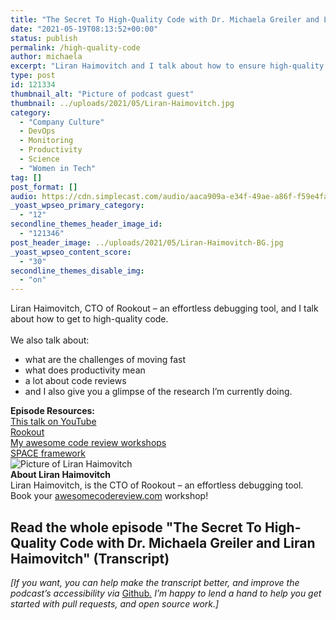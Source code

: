 ```yaml
---
title: "The Secret To High-Quality Code with Dr. Michaela Greiler and Liran Haimovitch"
date: "2021-05-19T08:13:52+00:00"
status: publish
permalink: /high-quality-code
author: michaela
excerpt: "Liran Haimovitch and I talk about how to ensure high-quality code through effective debugging and code reviews."
type: post
id: 121334
thumbnail_alt: "Picture of podcast guest"
thumbnail: ../uploads/2021/05/Liran-Haimovitch.jpg
category:
  - "Company Culture"
  - DevOps
  - Monitoring
  - Productivity
  - Science
  - "Women in Tech"
tag: []
post_format: []
audio: https://cdn.simplecast.com/audio/aaca909a-e34f-49ae-a86f-f59e4fa807f0/episodes/47f883a9-4633-4c1b-9e5f-c673f3b0b280/audio/5497ed3e-ecfd-4df1-ac15-28738a2a08fd/default_tc.mp3
_yoast_wpseo_primary_category:
  - "12"
secondline_themes_header_image_id:
  - "121346"
post_header_image: ../uploads/2021/05/Liran-Haimovitch-BG.jpg
_yoast_wpseo_content_score:
  - "30"
secondline_themes_disable_img:
  - "on"
---
```


<div class="episode-about">
Liran Haimovitch, CTO of Rookout – an effortless debugging tool, and I talk about how to get to high-quality code.
<br/> <br/>We also talk about:
<ul>
<li> what are the challenges of moving fast</li>
<li> what does productivity mean</li>
<li> a lot about code reviews</li>
<li> and I also give you a glimpse of the research I’m currently doing.</li>
</ul>
</div>
<div class=" episode-links">
<b>Episode Resources:</b><br/>
<a href="https://www.youtube.com/watch?v=BcXtSEmNg90">This talk on YouTube</a><br/>
<a href="https://www.rookout.com/">Rookout</a><br/>
<a href="https://www.michaelagreiler.com/workshops/">My awesome code review workshops</a><br/>
<a href="https://queue.acm.org/detail.cfm?id=3454124">SPACE framework</a><br/>
</div>

<div class="row pt-2 align-items-center">
<div class="col-4 guest-picture">
<img src="../uploads/2021/05/Liran-Haimovitch.jpg" alt="Picture of Liran Haimovitch"/>
</div>
<div class="col-8 guest-about">
<b>About Liran Haimovitch</b><br/>
Liran Haimovitch, is the CTO of Rookout – an effortless debugging tool.
</div>
</div>

<div class="sponsorship">
Book your <a href="https://www.michaelagreiler.com/workshops">awesomecodereview.com</a> workshop!
</div> 

## Read the whole episode "The Secret To High-Quality Code with Dr. Michaela Greiler and Liran Haimovitch" (Transcript)

_\[If you want, you can help make the transcript better, and improve the podcast’s accessibility via_ [Github](https://github.com/mgreiler/se-unlocked/tree/master/Transcripts)_[.](https://github.com/mgreiler/se-unlocked/tree/master/Transcripts) I’m happy to lend a hand to help you get started with pull requests, and open source work.\]_

